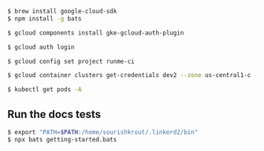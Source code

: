 ```sh
$ brew install google-cloud-sdk
$ npm install -g bats
```

```sh
$ gcloud components install gke-gcloud-auth-plugin
```

```sh
$ gcloud auth login
```

```sh
$ gcloud config set project runme-ci
```

```sh
$ gcloud container clusters get-credentials dev2 --zone us-central1-c --project runme-ci
```

```sh { interactive=false }
$ kubectl get pods -A
```

## Run the docs tests

```sh { name= closeTerminalOnSuccess=false interactive=false }
$ export "PATH=$PATH:/home/sourishkrout/.linkerd2/bin"
$ npx bats getting-started.bats
```
